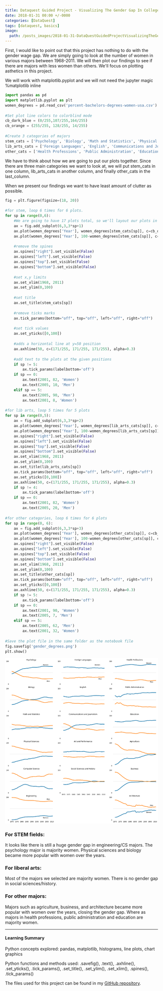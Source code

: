 ```yaml
---
title: Dataquest Guided Project - Visualizing The Gender Gap In College Degrees
date: 2018-01-31 00:00 +/-0000
categories: [DataQuest]
tags: [dataquest, basics]
image:
  path: /posts_images/2018-01-31-DataQuestGuidedProjectVisualizingTheGenderGapInCollegeDegrees/cover.PNG
---
```



First, I would like to point out that this project has nothing to do with the gender wage gap. We are simply going to look at the number of women in various majors between 1968-2011. We will then plot our findings to see if there are majors with less women than others. We'll focus on plotting asthetics in this project. 

We will work with matplotlib.pyplot and we will not need the jupyter magic %matplotlib inline


```python
import pandas as pd
import matplotlib.pyplot as plt
women_degrees = pd.read_csv('percent-bachelors-degrees-women-usa.csv')

#Set plot line colors to colorblind mode
cb_dark_blue = (0/255,107/255,164/255)
cb_orange = (255/255, 128/255, 14/255)

#Create 3 categories of majors
stem_cats = ['Psychology', 'Biology', 'Math and Statistics', 'Physical Sciences', 'Computer Science', 'Engineering', 'Computer Science']
lib_arts_cats = ['Foreign Languages', 'English', 'Communications and Journalism', 'Art and Performance', 'Social Sciences and History']
other_cats = ['Health Professions', 'Public Administration', 'Education', 'Agriculture','Business', 'Architecture']
```

We have to think about how we are going to put our plots together. Since there are three main categories we want to look at, we will put stem_cats in one column, lib_arts_cats in another column, and finally other_cats in the last_column.

When we present our findings we want to have least amount of clutter as possible.


```python
fig = plt.figure(figsize=(18, 20))

#for stem, loop 6 times for 6 plots.                 
for sp in range(0,6):
    #We are going to have 17 plots total, so we'll layout our plots in a 6 rows 3 columns format.
    ax = fig.add_subplot(6,3,3*sp+1)
    ax.plot(women_degrees['Year'], women_degrees[stem_cats[sp]], c=cb_dark_blue, label='Women', linewidth=3)
    ax.plot(women_degrees['Year'], 100-women_degrees[stem_cats[sp]], c=cb_orange, label='Men', linewidth=3)
    
    #remove the spines
    ax.spines["right"].set_visible(False)    
    ax.spines["left"].set_visible(False)
    ax.spines["top"].set_visible(False)    
    ax.spines["bottom"].set_visible(False)
    
    #set x,y limits
    ax.set_xlim(1968, 2011)
    ax.set_ylim(0,100)
    
    #set title
    ax.set_title(stem_cats[sp])
    
    #remove ticks marks
    ax.tick_params(bottom="off", top="off", left="off", right="off")
    
    #set tick values
    ax.set_yticks([0,100])
    
    #adds a horizontal line at y=50 position
    ax.axhline(50, c=(171/255, 171/255, 171/255), alpha=0.3)
    
    #add text to the plots at the given positions
    if sp != 5:
        ax.tick_params(labelbottom='off')
    if sp == 0:
        ax.text(2001, 82, 'Women')
        ax.text(2005, 10, 'Men')
    elif sp == 5:
        ax.text(2005, 90, 'Men')
        ax.text(2001, 8, 'Women')

#for lib arts, loop 5 times for 5 plots        
for sp in range(0,5):
    ax = fig.add_subplot(6,3,3*sp+2)
    ax.plot(women_degrees['Year'], women_degrees[lib_arts_cats[sp]], c=cb_dark_blue, label='Women', linewidth=3)
    ax.plot(women_degrees['Year'], 100-women_degrees[lib_arts_cats[sp]], c=cb_orange, label='Men', linewidth=3)
    ax.spines["right"].set_visible(False)    
    ax.spines["left"].set_visible(False)
    ax.spines["top"].set_visible(False)    
    ax.spines["bottom"].set_visible(False)
    ax.set_xlim(1968, 2011)
    ax.set_ylim(0,100)
    ax.set_title(lib_arts_cats[sp])
    ax.tick_params(bottom="off", top="off", left="off", right="off")
    ax.set_yticks([0,100])
    ax.axhline(50, c=(171/255, 171/255, 171/255), alpha=0.3)
    if sp != 4:
        ax.tick_params(labelbottom='off')
    if sp == 0:
        ax.text(2001, 82, 'Women')
        ax.text(2005, 20, 'Men')
        
#for other categories, loop 6 times for 6 plots       
for sp in range(0, 6):
    ax = fig.add_subplot(6,3,3*sp+3)
    ax.plot(women_degrees['Year'], women_degrees[other_cats[sp]], c=cb_dark_blue, label='Women', linewidth=3)
    ax.plot(women_degrees['Year'], 100-women_degrees[other_cats[sp]], c=cb_orange, label='Men', linewidth=3)
    ax.spines["right"].set_visible(False)    
    ax.spines["left"].set_visible(False)
    ax.spines["top"].set_visible(False)    
    ax.spines["bottom"].set_visible(False)
    ax.set_xlim(1968, 2011)
    ax.set_ylim(0,100)
    ax.set_title(other_cats[sp])
    ax.tick_params(bottom="off", top="off", left="off", right="off")
    ax.set_yticks([0,100])
    ax.axhline(50, c=(171/255, 171/255, 171/255), alpha=0.3)
    if sp != 5:
        ax.tick_params(labelbottom='off')
    if sp == 0:
        ax.text(2001, 90, 'Women')
        ax.text(2005, 7, 'Men')
    elif sp == 5:
        ax.text(2005, 62, 'Men')
        ax.text(2001, 32, 'Women')     

#Save the plot file in the same folder as the notebook file
fig.savefig('gender_degrees.png')
plt.show()
```


    
![png](/posts_images/2018-01-31-DataQuestGuidedProjectVisualizingTheGenderGapInCollegeDegrees/output_3_0.png)
    


### For STEM fields:

It looks like there is still a huge gender gap in engineering/CS majors. The psychology major is majority women. Physical sciences and biology became more popular with women over the years.

### For liberal arts:

Most of the majors we selected are majority women. There is no gender gap in social sciences/history.

### For other majors:

Majors such as agriculture, business, and architecture became more popular with women over the years, closing the gender gap. Where as majors in health professions, public administration and education are majority women.

---

#### Learning Summary

Python concepts explored: pandas, matplotlib, histograms, line plots, chart graphics

Python functions and methods used: .savefig(), .text(), .axhline(), .set_yticks(), .tick_params(), .set_title(), .set_ylim(), .set_xlim(), .spines(), .tick_params()

The files used for this project can be found in my [GitHub repository](https://github.com/sengkchu/Dataquest-Guided-Projects-Solutions/tree/master/Guided%20Project_%20Visualizing%20The%20Gender%20Gap%20In%20College%20Degrees).
